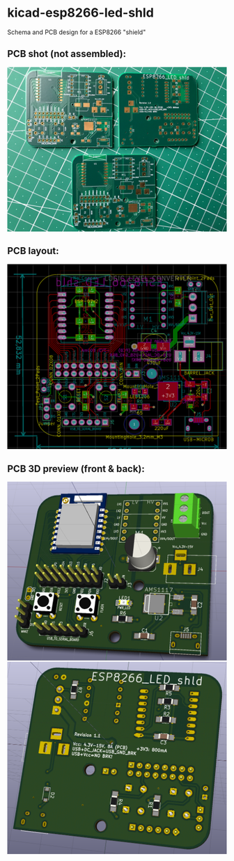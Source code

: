 # kicad-esp8266-led-shld
Schema and PCB design for a ESP8266 "shield"

## PCB shot (not assembled):
![alt tag](https://raw.githubusercontent.com/papricasix/kicad-esp8266-led-shld/master/images/pcb_shot_unassembled.JPG)

## PCB layout:
![alt tag](https://raw.githubusercontent.com/papricasix/kicad-esp8266-led-shld/master/images/pcb_view.png)

## PCB 3D preview (front & back):
![alt tag](https://raw.githubusercontent.com/papricasix/kicad-esp8266-led-shld/master/images/pcb_front.png)
![alt tag](https://raw.githubusercontent.com/papricasix/kicad-esp8266-led-shld/master/images/pcb_back.png)
